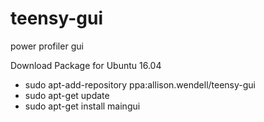 # teensy-gui
power profiler gui

Download Package for Ubuntu 16.04

- sudo apt-add-repository ppa:allison.wendell/teensy-gui
- sudo apt-get update
- sudo apt-get install maingui
